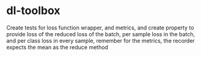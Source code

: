 # dl-toolbox

Create tests for loss function wrapper, and metrics, and create property to provide loss of the reduced loss of the batch, per sample loss in the batch, and per class loss in every sample, remember for the metrics, the recorder expects the mean as the reduce method
